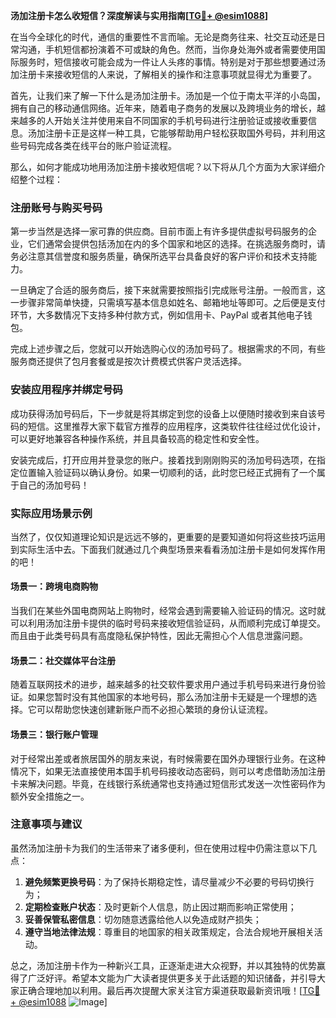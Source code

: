 **汤加注册卡怎么收短信？深度解读与实用指南[[TG💪+ @esim1088](https://t.me/s/esim1088)]**

在当今全球化的时代，通信的重要性不言而喻。无论是商务往来、社交互动还是日常沟通，手机短信都扮演着不可或缺的角色。然而，当你身处海外或者需要使用国际服务时，短信接收可能会成为一件让人头疼的事情。特别是对于那些想要通过汤加注册卡来接收短信的人来说，了解相关的操作和注意事项就显得尤为重要了。

首先，让我们来了解一下什么是汤加注册卡。汤加是一个位于南太平洋的小岛国，拥有自己的移动通信网络。近年来，随着电子商务的发展以及跨境业务的增长，越来越多的人开始关注并使用来自不同国家的手机号码进行注册验证或接收重要信息。汤加注册卡正是这样一种工具，它能够帮助用户轻松获取国外号码，并利用这些号码完成各类在线平台的账户验证流程。

那么，如何才能成功地用汤加注册卡接收短信呢？以下将从几个方面为大家详细介绍整个过程：

### 注册账号与购买号码

第一步当然是选择一家可靠的供应商。目前市面上有许多提供虚拟号码服务的企业，它们通常会提供包括汤加在内的多个国家和地区的选择。在挑选服务商时，请务必注意其信誉度和服务质量，确保所选平台具备良好的客户评价和技术支持能力。

一旦确定了合适的服务商后，接下来就需要按照指引完成账号注册。一般而言，这一步骤非常简单快捷，只需填写基本信息如姓名、邮箱地址等即可。之后便是支付环节，大多数情况下支持多种付款方式，例如信用卡、PayPal 或者其他电子钱包。

完成上述步骤之后，您就可以开始选购心仪的汤加号码了。根据需求的不同，有些服务商还提供了包月套餐或是按次计费模式供客户灵活选择。

### 安装应用程序并绑定号码

成功获得汤加号码后，下一步就是将其绑定到您的设备上以便随时接收到来自该号码的短信。这里推荐大家下载官方推荐的应用程序，这类软件往往经过优化设计，可以更好地兼容各种操作系统，并且具备较高的稳定性和安全性。

安装完成后，打开应用并登录您的账户。接着找到刚刚购买的汤加号码选项，在指定位置输入验证码以确认身份。如果一切顺利的话，此时您已经正式拥有了一个属于自己的汤加号码！

### 实际应用场景示例

当然了，仅仅知道理论知识是远远不够的，更重要的是要知道如何将这些技巧运用到实际生活中去。下面我们就通过几个典型场景来看看汤加注册卡是如何发挥作用的吧！

#### 场景一：跨境电商购物

当我们在某些外国电商网站上购物时，经常会遇到需要输入验证码的情况。这时就可以利用汤加注册卡提供的临时号码来接收短信验证码，从而顺利完成订单提交。而且由于此类号码具有高度隐私保护特性，因此无需担心个人信息泄露问题。

#### 场景二：社交媒体平台注册

随着互联网技术的进步，越来越多的社交软件要求用户通过手机号码来进行身份验证。如果您暂时没有其他国家的本地号码，那么汤加注册卡无疑是一个理想的选择。它可以帮助您快速创建新账户而不必担心繁琐的身份认证流程。

#### 场景三：银行账户管理

对于经常出差或者旅居国外的朋友来说，有时候需要在国外办理银行业务。在这种情况下，如果无法直接使用本国手机号码接收动态密码，则可以考虑借助汤加注册卡来解决问题。毕竟，在线银行系统通常也支持通过短信形式发送一次性密码作为额外安全措施之一。

### 注意事项与建议

虽然汤加注册卡为我们的生活带来了诸多便利，但在使用过程中仍需注意以下几点：

1. **避免频繁更换号码**：为了保持长期稳定性，请尽量减少不必要的号码切换行为；
2. **定期检查账户状态**：及时更新个人信息，防止因过期而影响正常使用；
3. **妥善保管私密信息**：切勿随意透露给他人以免造成财产损失；
4. **遵守当地法律法规**：尊重目的地国家的相关政策规定，合法合规地开展相关活动。

总之，汤加注册卡作为一种新兴工具，正逐渐走进大众视野，并以其独特的优势赢得了广泛好评。希望本文能为广大读者提供更多关于此话题的知识储备，并引导大家正确合理地加以利用。最后再次提醒大家关注官方渠道获取最新资讯哦！[[TG💪+ @esim1088](https://t.me/s/esim1088) ![Image](https://i.postimg.cc/4NQfJmqS/Snipaste-2025-05-13-00-14-12.png)]